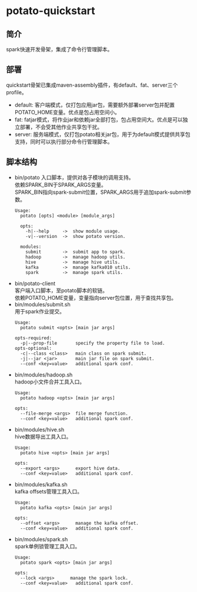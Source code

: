 # potato-quickstart  

## 简介  
spark快速开发骨架，集成了命令行管理脚本。  

## 部署
quickstart骨架已集成maven-assembly插件，有default、fat、server三个profile。  
* default: 客户端模式，仅打包应用jar包，需要额外部署server包并配置POTATO_HOME变量。优点是包占用空间小。  
* fat: fatjar模式，将作业jar和依赖jar全部打包，包占用空间大。优点是可以独立部署，不会受其他作业共享包干扰。  
* server: 服务端模式，仅打包potato相关jar包，用于为default模式提供共享包支持，同时可以执行部分命令行管理脚本。  

## 脚本结构  
* bin/potato
入口脚本，提供对各子模块的调用支持。  
依赖SPARK_BIN于SPARK_ARGS变量。  
SPARK_BIN指向spark-submit位置，SPARK_ARGS用于追加spark-submit参数。    
    ```text
    Usage:
      potato [opts] <module> [module_args]
    
      opts:
        -h|--help     ->  show module usage.
        -v|--version  ->  show potato version.
    
      modules:
        submit        ->  submit app to spark.
        hadoop        ->  manage hadoop utils.
        hive          ->  manage hive utils.
        kafka         ->  manage kafka010 utils.
        spark         ->  manage spark utils.
    ```  
* bin/potato-client  
客户端入口脚本，至potato脚本的软链。  
依赖POTATO_HOME变量，变量指向server包位置，用于查找共享包。
* bin/modules/submit.sh  
用于spark作业提交。  
    ```text
    Usage:
      potato submit <opts> [main jar args]
    
    opts-required:
      -p|--prop-file       specify the property file to load.
    opts-optional:
      -c|--class <class>   main class on spark submit.
      -j|--jar <jar>       main jar file on spark submit.
      --conf <key=value>   additional spark conf.
    ```  
* bin/modules/hadoop.sh  
hadoop小文件合并工具入口。  
    ```text
    Usage:
      potato hadoop <opts> [main jar args]
    
    opts:
      --file-merge <args>  file merge function.
      --conf <key=value>   additional spark conf.
    ```  
* bin/modules/hive.sh  
hive数据导出工具入口。
    ```text
    Usage:
      potato hive <opts> [main jar args]
    
    opts:
      --export <args>      export hive data.
      --conf <key=value>   additional spark conf.
    ```  
* bin/modules/kafka.sh  
kafka offsets管理工具入口。  
    ```text
    Usage:
      potato kafka <opts> [main jar args]
    
    opts:
      --offset <args>      manage the kafka offset.
      --conf <key=value>   additional spark conf.
    ```
* bin/modules/spark.sh  
spark单例锁管理工具入口。  
    ```text
    Usage:
      potato spark <opts> [main jar args]
    
    opts:
      --lock <args>      manage the spark lock.
      --conf <key=value>   additional spark conf.
    ```  
